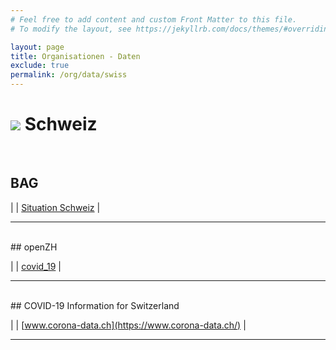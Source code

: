 ```yaml
---
# Feel free to add content and custom Front Matter to this file.
# To modify the layout, see https://jekyllrb.com/docs/themes/#overriding-theme-defaults

layout: page
title: Organisationen - Daten
exclude: true
permalink: /org/data/swiss
---
```


# <img src="{{site.baseurl}}/assets/img/flaggen/ch.png"> Schweiz  

<br/>

## BAG

| <i class="fas fa-globe"></i> | [Situation Schweiz](https://www.bag.admin.ch/bag/de/home/krankheiten/ausbrueche-epidemien-pandemien/aktuelle-ausbrueche-epidemien/novel-cov/situation-schweiz-und-international.html) |

---

<br/>
## openZH

| <i class="fab fa-github"></i> | [covid_19](https://github.com/openZH/covid_19) |

---

<br/>
## COVID-19 Information for Switzerland

| <i class="fas fa-globe"></i> | [www.corona-data.ch](https://www.corona-data.ch/) |

---

<br/>
